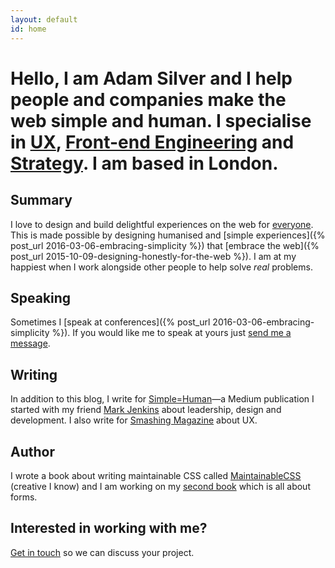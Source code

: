 ```yaml
---
layout: default
id: home
---
```


# Hello, I am Adam Silver and I help people and companies make the web simple and human. I specialise in [UX](/articles/hello-ux-designer/), [Front-end Engineering](/articles/the-role-of-the-front-end-developer/) and [Strategy](/articles/how-we-cut-our-mvp-in-half-to-launch-kidly/). I am based in London.

## Summary

I love to design and build delightful experiences on the web for [everyone](/articles/the-role-of-the-front-end-developer/#accessibility). This is made possible by designing humanised and [simple experiences]({% post_url 2016-03-06-embracing-simplicity %}) that [embrace the web]({% post_url 2015-10-09-designing-honestly-for-the-web %}). I am at my happiest when I work alongside other people to help solve *real* problems.

## Speaking

Sometimes I [speak at conferences]({% post_url 2016-03-06-embracing-simplicity %}). If you would like me to speak at yours just [send me a message](mailto:adambsilver+speaking@gmail.com).

## Writing

In addition to this blog, I write for [Simple=Human](http://medium.com/simple-human)&mdash;a Medium publication I started with my friend [Mark Jenkins](http://theluckystrike.co.uk) about leadership, design and development. I also write for [Smashing Magazine](https://www.smashingmagazine.com/2016/06/improving-ux-for-color-blind-users/) about UX.

## Author

I wrote a book about writing maintainable CSS called [MaintainableCSS](http://maintainablecss.com) (creative I know) and I am working on my [second book](/signup/) which is all about forms.

## Interested in working with me?

[Get in touch](mailto:adambsilver+project@gmail.com) so we can discuss your project.
